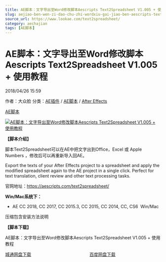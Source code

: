 ```yaml
---
title: AE脚本：文字导出至Word修改脚本Aescripts Text2Spreadsheet V1.005 + 使用教程
slug: aejiao-ben-wen-zi-dao-chu-zhi-wordxiu-gai-jiao-ben-aescripts-text2spreadsheet-v1-005-shi-yong-jiao-cheng
source_url: https://www.lookae.com/text2spreadsheet/
category: aechajian
tags: [AE脚本]
---
```

# AE脚本：文字导出至Word修改脚本Aescripts Text2Spreadsheet V1.005 + 使用教程

2018/04/26 15:59

作者：大众脸
分类：[AE插件](https://www.lookae.com/after-effects/aechajian/) / [AE脚本](https://www.lookae.com/after-effects/aescripts/) / [After Effects](https://www.lookae.com/after-effects/)

[AE脚本](https://www.lookae.com/tag/ae%e8%84%9a%e6%9c%ac/)

[![AE脚本：文字导出至Word修改脚本Aescripts Text2Spreadsheet V1.005 + 使用教程](https://www.lookae.com/wp-content/uploads/2018/04/Text2Spreadsheet.jpg "AE脚本：文字导出至Word修改脚本Aescripts Text2Spreadsheet V1.005 + 使用教程-LookAE.com")](https://www.lookae.com/wp-content/uploads/2018/04/Text2Spreadsheet.jpg)

**【脚本介绍】**

脚本Text2Spreadsheet可以在AE中把文字出到Office，Excel 或 Apple Numbers ，修改后可以再重新导入回AE。

Export the texts of your After Effects project to a spreadsheet and apply the modified spreadsheet again to the AE project in a single click. Perfect for text translation, client review and other text processing tasks.

官网地址：https://aescripts.com/text2spreadsheet/

**Win/Mac系统下：**

* AE CC 2018, CC 2017, CC 2015.3, CC 2015, CC 2014, CC, CS6  Win/Mac

压缩包含安装方法说明

**【脚本下载】**

AE脚本：文字导出至Word修改脚本Aescripts Text2Spreadsheet V1.005 + 使用教程

[城通网盘下载](https://lookae.ctfile.com/fs/680462-288953964)                                                [百度网盘下载](https://pan.baidu.com/s/1TMjXynwKx_MMbyPhR1tuKw)
